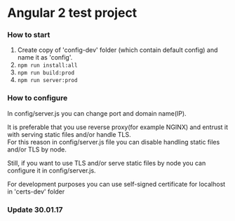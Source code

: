 # Angular 2 test project


### How to start
1. Create copy of 'config-dev' folder (which contain default config)
   and name it as 'config'.
2. `npm run install:all`
3. `npm run build:prod`
4. `npm run server:prod`


### How to configure
In config/server.js you can change port and domain name(IP). <br>

It is preferable that you use reverse proxy(for example NGINX) and
entrust it with serving static files and/or handle TLS. <br>
For this reason in config/server.js file you can disable handling
static files and/or TLS by node. <br>

Still, if you want to use TLS and/or serve static files by node you can
configure it in config/server.js. <br>

For development purposes you can use self-signed certificate for localhost
in 'certs-dev' folder <br>


### Update 30.01.17